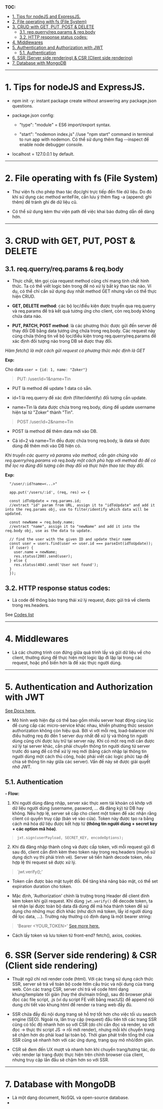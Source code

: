 **TOC:**

- [1. Tips for nodeJS and ExpressJS.](#1-tips-for-nodejs-and-expressjs)
- [2. File operating with fs (File System)](#2-file-operating-with-fs-file-system)
- [3. CRUD with GET, PUT, POST \& DELETE](#3-crud-with-get-put-post--delete)
  - [3.1. req.querry/req.params \& req.body](#31-reqquerryreqparams--reqbody)
  - [3.2. HTTP response status codes:](#32-http-response-status-codes)
- [4. Middlewares](#4-middlewares)
- [5. Authentication and Authorization with JWT](#5-authentication-and-authorization-with-jwt)
  - [5.1. Authentication](#51-authentication)
- [6. SSR (Server side rendering) \& CSR (Client side rendering)](#6-ssr-server-side-rendering--csr-client-side-rendering)
- [7. Database with MongoDB](#7-database-with-mongodb)

---

# 1. Tips for nodeJS and ExpressJS.

- npm init -y: instant package create without answering any package.json questions.

- package.json config:
  + "type": "module" = ES6 import/export syntax.
   
  + "start": "nodemon index.js" //use "npm start" command in terminal to run app with nodemon. Có thể sử dụng thêm flag --inspect để enable node debugger console.

- localhost = 127.0.0.1 by default.

---

# 2. File operating with fs (File System)

- Thư viện fs cho phép thao tác đọc/ghi trực tiếp đến file dữ liệu. Do đó khi sử dụng các method writeFile, cần lưu ý thêm flag -a (append: ghi thêm) để tránh ghi đè dữ liệu cũ.

- Có thể sử dụng kèm thư viện path để việc khai báo đường dẫn dễ dàng hơn.

---

# 3. CRUD with GET, PUT, POST & DELETE

## 3.1. req.querry/req.params & req.body

- Thực chất, tên gọi của request method cũng chỉ mang tính chất hình thức. Ta có thể viết logic bên trong để nó xử lý bất kỳ thao tác nào. Ví dụ, có thể chỉ cần sử dụng duy nhất method GET nhưng vẫn có thể thực hiện CRUD.

- **GET, DELETE method**: các bộ lọc/điều kiện được truyền qua req.querry và req.params để trả kết quả tương ứng cho client, còn req.body không chứa data nào.

- **PUT, PATCH, POST method**: là các phương thức được gửi đến server để thay đổi DB bằng data tương ứng chứa trong req.body. Các request này cũng chứa thông tin về bộ lọc/điều kiện trong req.querry/req.params để xác định đối tượng nào trong DB sẽ được thay đổi.

_Hàm fetch() là một cách gửi request có phương thức mặc định là GET_

**Exp:**

  Cho data `user = {id: 1, name: "Zoker"}`

  >PUT: /user/id=1&name=Tin

  + PUT là method để update 1 data có sẵn.
  
  + id=1 là req.querry để xác định (filter/identify) đối tượng cần update.
  
  + name=Tin là data được chứa trong req.body, dùng để update username hiện tại từ "Zoker" thành "Tin".

  >POST /user/id=2&name=Tin

  + POST là method để thêm data mới vào DB.
  
  + Cả id=2 và name=Tin đều được chứa trong req.body, là data sẽ được dùng để thêm mới vào DB hiện có.

_Khi truyền các querry và params vào method, cần gán chúng vào
req.querry/req.params và req.body một cách phù hợp với method đó để có thể lọc ra đúng đối tượng cần thay đổi và thực hiện thao tác thay đổi._

**Exp:**

  ```
    "/user/:id?name=<...>"

    app.put('/users/:id', (req, res) => {

    const idToUpdate = req.params.id;
    //extract "id" param from URL, assign it to "idToUpdate" and add it into the req.params obj, use to filter/identify which data will be updated.

    const newName = req.body.name;
    //extract "name", assign it to "newName" and add it into the req.body obj, use as the data to update.

    // find the user with the given ID and update their name
    const user = users.find(user => user.id === parseInt(idToUpdate));
    if (user) {
      user.name = newName;
      res.status(200).send(user);
    } else {
      res.status(404).send('User not found');
    }
    });
  ```

## 3.2. HTTP response status codes:

- Là code để thông báo trạng thái xử lý request, được gửi trả về clients trong res.headers.

See [Codes list](https://developer.mozilla.org/en-US/docs/Web/HTTP/Status)

---

# 4. Middlewares

- Là các chương trình con đứng giữa quá trình lấy và gửi dữ liệu về cho client, thường dùng để thực hiện một logic lặp đi lặp lại trong các request, hoặc phổ biến hơn là để xác thực người dùng.

---

# 5. Authentication and Authorization with JWT

[See Docs here.](https://jwt.io/)

- Mô hình web hiện đại có thể bao gồm nhiều server hoạt động cùng lúc để cung cấp các micro-service khác nhau, khiến phương thức session authorization không còn hiệu quả. Bởi vì với mỗi req, load-balancer chỉ điều hướng req đó đến 1 server duy nhất để xử lý và thông tin người dùng cũng chỉ được lưu trữ tại server này. Khi có một req mới cần được xử lý tại server khác, cần phải chuyển thông tin người dùng từ server trước đó sang để có thể xử lý req mới (bằng cách nhập lại thông tin người dùng một cách thủ công, hoặc phải viết các logic phức tap để chia sẽ thông tin này giữa các server). Vấn đề này sẽ được giải quyết nhờ JWT.

## 5.1. Authentication

**- Flow:**

1. Khi người dùng đăng nhập, server xác thực xem tài khoản có khớp với dữ liệu người dùng (username, pasword, ... đã đăng ký) từ DB hay không. Nếu hợp lệ, server sẽ cấp cho client một token để xác nhận rằng client có quyền truy cập (bán vé vào cửa). Token này được tạo ra bằng cách mã hóa dữ liệu được kết hợp từ **(thông tin người dùng + secret key + các option mã hóa)**.

  >`jxt.sign(userPayload, SECRET_KEY, encodeOptions);`

2. Khi đã đăng nhập thành công và được cấp token, với mỗi request gửi đi sau đó, client cần đính kèm theo token này trong req.headers (muốn sử dụng dịch vụ thì phải trình vé). Server sẽ tiến hành decode token, nếu hợp lệ thì request sẽ được xử lý.

  >`jwt.verify();'

- Token cần được bảo mật tuyệt đối. Để tăng khả năng bảo mật, có thể set expiration duration cho token.

- Mặc định, 'Authorization' chính là trường trong Header để client đính kèm token khi gửi request. Khi dùng `jwt.verify()` để decode token, ta sẽ nhận lại được toàn bộ data đã dùng để mã hóa thành token để sử dụng cho những mục đích khác (như dịch mã token, lấy id người dùng để lọc data, ...). Trường này thường có định dạng là một bearer string: 

 >'Bearer <YOUR_TOKEN>'
  [See more here.](https://www.rfc-editor.org/rfc/rfc6750)

- Cách lấy token và lưu token từ front-end? fetch(), axios, cookies.

# 6. SSR (Server side rendering) & CSR (Client side rendering)

- Thuật ngữ chỉ nơi render code (html). Với các trang sử dụng cách thức SSR, server sẽ trả về toàn bộ code htlm cấu trúc và nội dung của trang web. Còn các trang CSR, server chỉ trả về code html dạng khung/template tối giản (hay thẻ div/main trống), sau đó browser phải đọc các file script, .js (ví dụ script FE viết bằng reactJS) để append nội dung chi tiết vào khung html để render ra trang web đầy đủ.

- SSR chứa đầy đủ nội dung trang sẽ hỗ trợ tốt hơn cho việc tối ưu search engine (SEO). Ngoài ra, lần truy cập (request) đầu tiên tới các trang SSR cũng có tốc độ nhanh hơn so với CSR (do chỉ cần đọc và render, so với đọc -> thực thi script JS -> rồi mới render), nhưng mỗi khi chuyển trang sẽ chậm hơn do phải load lại toàn bộ. Thời gian phát triển tổng thể của SSR cũng sẽ nhanh hơn với các ứng dụng, trang quy mô nhỏ/đơn giản.

- CSR sẽ đem đến UX mượt và nhanh hơn khi chuyển trang/tương tác, do việc render lại trang được thực hiện trên chính browser của client, nhưng truy cập lần đầu sẽ chậm hơn so với SSR.

---

# 7. Database with MongoDB

- Là một dạng document, NoSQL và open-source database.
- 